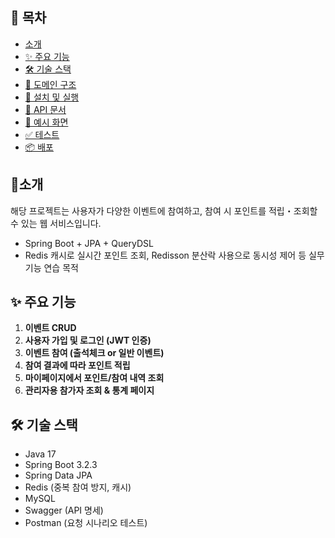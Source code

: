 ## 📖 목차
- [소개](#소개)
- [✨ 주요 기능](#✨-주요-기능)
- [🛠️ 기술 스택](#🛠️-기술-스택)
- [🔧 도메인 구조](#🔧-도메인-구조)
- [🚀 설치 및 실행](#🚀-설치-및-실행)
- [📄 API 문서](#📄-api-문서)
- [🎨 예시 화면](#🎨-예시-화면)
- [✅ 테스트](#✅-테스트)
- [📦 배포](#📦-배포)


## 📌소개
해당 프로젝트는 사용자가 다양한 이벤트에 참여하고, 참여 시 포인트를 적립・조회할 수 있는 웹 서비스입니다.
- Spring Boot + JPA + QueryDSL
- Redis 캐시로 실시간 포인트 조회, Redisson 분산락 사용으로 동시성 제어 등 실무 기능 연습 목적

## ✨ 주요 기능
1. **이벤트 CRUD**
2. **사용자 가입 및 로그인 (JWT 인증)**
3. **이벤트 참여 (출석체크 or 일반 이벤트)**
4. **참여 결과에 따라 포인트 적립**
5. **마이페이지에서 포인트/참여 내역 조회**
6. **관리자용 참가자 조회 & 통계 페이지**

## 🛠️ 기술 스택
- Java 17
- Spring Boot 3.2.3
- Spring Data JPA
- Redis (중복 참여 방지, 캐시)
- MySQL
- Swagger (API 명세)
- Postman (요청 시나리오 테스트)
